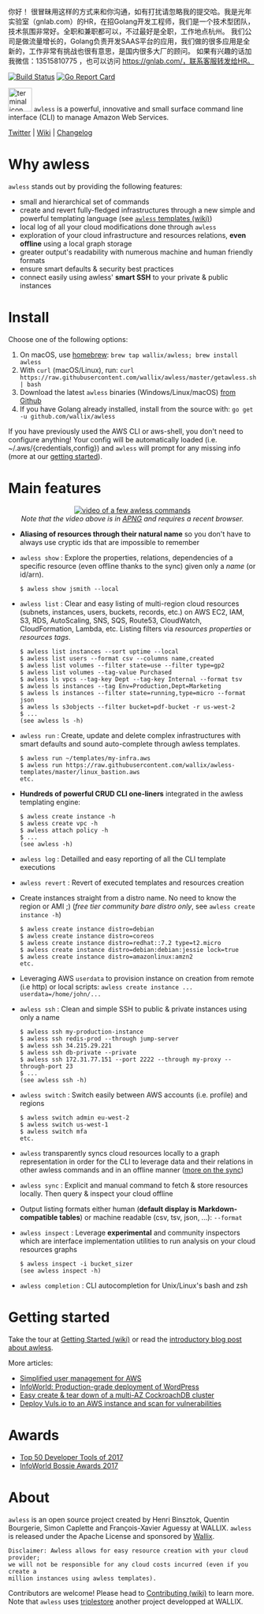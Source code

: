 你好！
很冒昧用这样的方式来和你沟通，如有打扰请忽略我的提交哈。我是光年实验室（gnlab.com）的HR，在招Golang开发工程师，我们是一个技术型团队，技术氛围非常好。全职和兼职都可以，不过最好是全职，工作地点杭州。
我们公司是做流量增长的，Golang负责开发SAAS平台的应用，我们做的很多应用是全新的，工作非常有挑战也很有意思，是国内很多大厂的顾问。
如果有兴趣的话加我微信：13515810775  ，也可以访问 https://gnlab.com/，联系客服转发给HR。


[![Build Status](https://api.travis-ci.org/wallix/awless.svg?branch=master)](https://travis-ci.org/wallix/awless)
[![Go Report Card](https://goreportcard.com/badge/github.com/wallix/awless)](https://goreportcard.com/report/github.com/wallix/awless)

<img src="https://user-images.githubusercontent.com/808274/33351381-5b9a0d00-d458-11e7-91ed-cf7ada7237c1.png" alt="terminal icon" width="48"> `awless` is a powerful, innovative and small surface command line interface (CLI) to manage Amazon Web Services.

[Twitter](http://twitter.com/awlessCLI) | [Wiki](https://github.com/wallix/awless/wiki) | [Changelog](https://github.com/wallix/awless/blob/master/CHANGELOG.md#readme)

# Why awless

`awless` stands out by providing the following features:

- small and hierarchical set of commands
- create and revert fully-fledged infrastructures through a new simple and powerful templating language (see [`awless` templates (wiki)](https://github.com/wallix/awless/wiki/Templates))
- local log of all your cloud modifications done through `awless`
- exploration of your cloud infrastructure and resources relations, **even offline** using a local graph storage
- greater output's readability with numerous machine and human friendly formats
- ensure smart defaults & security best practices
- connect easily using awless' **smart SSH** to your private & public instances

# Install

Choose one of the following options:

1. On macOS, use [homebrew](http://brew.sh):  `brew tap wallix/awless; brew install awless`
2. With `curl` (macOS/Linux), run: `curl https://raw.githubusercontent.com/wallix/awless/master/getawless.sh | bash`
3. Download the latest `awless` binaries (Windows/Linux/macOS) [from Github](https://github.com/wallix/awless/releases/latest)
4. If you have Golang already installed, install from the source with: `go get -u github.com/wallix/awless`

If you have previously used the AWS CLI or aws-shell, you don't need to configure anything! Your config will be automatically loaded (i.e. ~/.aws/{credentials,config}) and `awless` will prompt for any missing info (more at our [getting started](https://github.com/wallix/awless/wiki/Getting-Started)).

# Main features

<p align="center">
  <a href="https://raw.githubusercontent.com/wiki/wallix/awless/apng/awless-demo.png"><img src="https://raw.githubusercontent.com/wiki/wallix/awless/apng/awless-demo.png" alt="video of a few awless commands"></a>
<br/>
<em>Note that the video above is in <a href="https://en.wikipedia.org/wiki/APNG">APNG</a> and requires a recent browser.</em>
</p>

- **Aliasing of resources through their natural name** so you don't have to always use cryptic ids that are impossible to remember
- `awless show` : Explore the  properties, relations, dependencies of a specific resource (even offline thanks to the sync) given only a *name* (or id/arn).

      $ awless show jsmith --local

- `awless list` : Clear and easy listing of multi-region cloud resources (subnets, instances, users, buckets, records, etc.) on AWS EC2, IAM, S3, RDS, AutoScaling, SNS, SQS, Route53, CloudWatch, CloudFormation, Lambda, etc. Listing filters via *resources properties* or *resources tags*.

      $ awless list instances --sort uptime --local
      $ awless list users --format csv --columns name,created
      $ awless list volumes --filter state=use --filter type=gp2
      $ awless list volumes --tag-value Purchased
      $ awless ls vpcs --tag-key Dept --tag-key Internal --format tsv
      $ awless ls instances --tag Env=Production,Dept=Marketing
      $ awless ls instances --filter state=running,type=micro --format json
      $ awless ls s3objects --filter bucket=pdf-bucket -r us-west-2
      $ ...
      (see awless ls -h)

- `awless run` : Create, update and delete complex infrastructures with smart defaults and sound auto-complete through awless templates.

      $ awless run ~/templates/my-infra.aws
      $ awless run https://raw.githubusercontent.com/wallix/awless-templates/master/linux_bastion.aws
      etc.

- **Hundreds of powerful CRUD CLI one-liners** integrated in the awless templating engine:

      $ awless create instance -h
      $ awless create vpc -h
      $ awless attach policy -h
      $ ...
      (see awless -h)

- `awless log` : Detailled and easy reporting of all the CLI template executions
- `awless revert` : Revert of executed templates and resources creation
- Create instances straight from a distro name. No need to know the region or AMI ;) (_free tier community bare distro only_, see `awless create instance -h`)

      $ awless create instance distro=debian
      $ awless create instance distro=coreos
      $ awless create instance distro=redhat::7.2 type=t2.micro
      $ awless create instance distro=debian:debian:jessie lock=true
      $ awless create instance distro=amazonlinux:amzn2
      etc.

- Leveraging AWS `userdata` to provision instance on creation from remote (i.e http) or local scripts: `awless create instance ... userdata=/home/john/...` 
- `awless ssh` : Clean and simple SSH to public & private instances using only a name

      $ awless ssh my-production-instance
      $ awless ssh redis-prod --through jump-server
      $ awless ssh 34.215.29.221
      $ awless ssh db-private --private
      $ awless ssh 172.31.77.151 --port 2222 --through my-proxy --through-port 23
      $ ...
      (see awless ssh -h)

- `awless switch` : Switch easily between AWS accounts (i.e. profile) and regions

      $ awless switch admin eu-west-2
      $ awless switch us-west-1
      $ awless switch mfa
      etc.

- `awless` transparently syncs cloud resources locally to a graph representation in order for the CLI to leverage data and their relations in other awless commands and in an offline manner ([more on the sync](https://github.com/wallix/awless/wiki/Getting-Started#sync))
- `awless sync` : Explicit and manual command to fetch & store resources locally. Then query & inspect your cloud offline
- Output listing formats either human (**default display is Markdown-compatible tables**) or machine readable (csv, tsv, json, ...): `--format`
- `awless inspect` : Leverage **experimental** and community inspectors which are interface implementation utilities to run analysis on your cloud resources graphs

      $ awless inspect -i bucket_sizer
      (see awless inspect -h)

- `awless completion` : CLI autocompletion for Unix/Linux's bash and zsh 

# Getting started

Take the tour at [Getting Started (wiki)](https://github.com/wallix/awless/wiki/Getting-Started) or read the [introductory blog post about awless](https://medium.com/@hbbio/awless-io-a-mighty-cli-for-aws-a0d48bdb59a4).

More articles:

   - [Simplified user management for AWS](https://medium.com/@awlessCLI/simplified-user-management-for-aws-6f828ccab387)
   - [InfoWorld: Production-grade deployment of WordPress](https://www.infoworld.com/article/3230547/cloud-computing/awless-tutorial-try-a-smarter-cli-for-aws.html)
   - [Easy create & tear down of a multi-AZ CockroachDB cluster](https://github.com/wallix/awless-templates/tree/master/cockroachdb)
   - [Deploy Vuls.io to an AWS instance and scan for vulnerabilities](https://github.com/wallix/awless-templates/tree/master/vuln_scanners)

# Awards

- [Top 50 Developer Tools of 2017](https://stackshare.io/posts/top-developer-tools-2017)
- [InfoWorld Bossie Awards 2017](https://www.infoworld.com/article/3227920/cloud-computing/bossie-awards-2017-the-best-cloud-computing-software.html#slide12)

# About

`awless` is an open source project created by Henri Binsztok, Quentin Bourgerie, Simon Caplette and François-Xavier Aguessy at WALLIX.
`awless` is released under the Apache License and sponsored by [Wallix](https://github.com/wallix).

    Disclaimer: Awless allows for easy resource creation with your cloud provider;
    we will not be responsible for any cloud costs incurred (even if you create a 
    million instances using awless templates).

Contributors are welcome! Please head to [Contributing (wiki)](https://github.com/wallix/awless/wiki/Contributing) to learn more.
Note that `awless` uses [triplestore](https://github.com/wallix/triplestore) another project developped at WALLIX.
